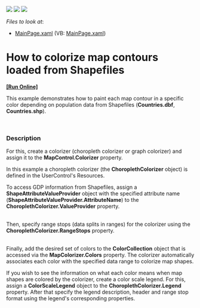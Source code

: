 <!-- default badges list -->
![](https://img.shields.io/endpoint?url=https://codecentral.devexpress.com/api/v1/VersionRange/128570810/13.1.4%2B)
[![](https://img.shields.io/badge/Open_in_DevExpress_Support_Center-FF7200?style=flat-square&logo=DevExpress&logoColor=white)](https://supportcenter.devexpress.com/ticket/details/E4590)
[![](https://img.shields.io/badge/📖_How_to_use_DevExpress_Examples-e9f6fc?style=flat-square)](https://docs.devexpress.com/GeneralInformation/403183)
<!-- default badges end -->
<!-- default file list -->
*Files to look at*:

* [MainPage.xaml](./CS/MapShapesColorizer/MainPage.xaml) (VB: [MainPage.xaml](./VB/MapShapesColorizer/MainPage.xaml))
<!-- default file list end -->
# How to colorize map contours loaded from Shapefiles
<!-- run online -->
**[[Run Online]](https://codecentral.devexpress.com/e4590)**
<!-- run online end -->


<p>This example demonstrates how to paint each map contour in a specific color depending on population data from Shapefiles (<strong>Countries.dbf</strong>, <strong>Countries.shp</strong>).</p><p><br />
</p>


<h3>Description</h3>

<p>For this, create a colorizer (choropleth colorizer or graph colorizer) and assign it to the <strong>MapControl.Coloriz</strong><strong>er</strong> property.  <br />
</p><p>In this example a choropleth colorizer (the <strong>ChoroplethColorizer</strong> object) is defined in the UserControl&#39;s Resources.</p><p>To access GDP information from Shapefiles, assign a <strong>ShapeAttributeValueProvider</strong> object with the specified attribute name (<strong>ShapeAttributeValueProvider.AttributeName</strong>) to the <strong>ChoroplethColorizer.ValueProvider</strong> property. </p><p><br />
Then, specify range stops (data splits in ranges) for the colorizer using the <strong>ChoroplethColorizer.RangeStops</strong> property. </p><p><br />
Finally, add the desired set of colors to the <strong>ColorCollection</strong> object that is accessed via the <strong>MapColorizer.Colors</strong> property.  The colorizer automatically associates each color with the specified data range to colorize map shapes.<br />
</p><p>If you wish to see the information on what each color means when map shapes are colored by the colorizer, create a color scale legend. For this, assign a <strong>ColorScaleLegend</strong> object to the <strong>ChoroplethColorizer.Legend</strong> property. After that specify the legend description, header and range stop format using the legend&#39;s corresponding properties. </p><br />


<br/>


